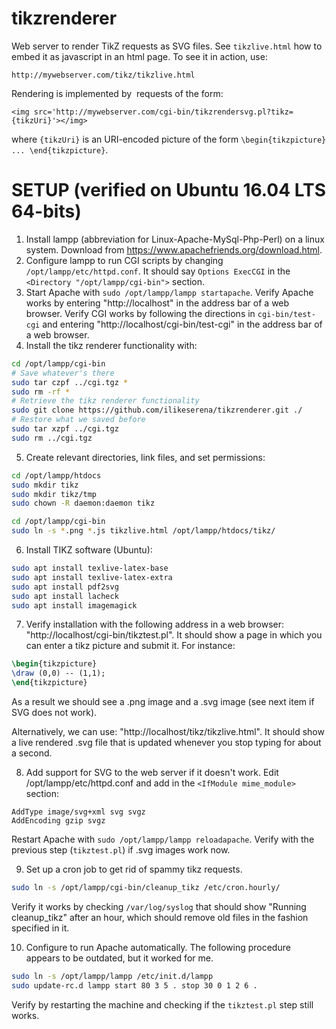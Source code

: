 # tikzrenderer

Web server to render TikZ requests as SVG files.
See `tikzlive.html` how to embed it as javascript in an html page.
To see it in action, use:
```http
http://mywebserver.com/tikz/tikzlive.html
```
Rendering is implemented by <img> requests of the form:
```http
<img src='http://mywebserver.com/cgi-bin/tikzrendersvg.pl?tikz={tikzUri}'></img>
```
where `{tikzUri}` is an URI-encoded picture of the form `\begin{tikzpicture} ... \end{tikzpicture}`.

# SETUP (verified on Ubuntu 16.04 LTS 64-bits)

1. Install lampp (abbreviation for Linux-Apache-MySql-Php-Perl) on a linux system.
   Download from https://www.apachefriends.org/download.html.
2. Configure lampp to run CGI scripts by changing `/opt/lampp/etc/httpd.conf`.
   It should say `Options ExecCGI` in the `<Directory "/opt/lampp/cgi-bin">` section.
3. Start Apache with `sudo /opt/lampp/lampp startapache`.
   Verify Apache works by entering "http://localhost" in the address bar of a web browser.
   Verify CGI works by following the directions in `cgi-bin/test-cgi`
   and entering "http://localhost/cgi-bin/test-cgi" in the address bar of a web browser.
4. Install the tikz renderer functionality with:

 ```bash
cd /opt/lampp/cgi-bin
# Save whatever's there
sudo tar czpf ../cgi.tgz *
sudo rm -rf *
# Retrieve the tikz renderer functionality
sudo git clone https://github.com/ilikeserena/tikzrenderer.git ./
# Restore what we saved before
sudo tar xzpf ../cgi.tgz
sudo rm ../cgi.tgz
```
5. Create relevant directories, link files, and set permissions:
 ```bash
cd /opt/lampp/htdocs
sudo mkdir tikz
sudo mkdir tikz/tmp
sudo chown -R daemon:daemon tikz

cd /opt/lampp/cgi-bin
sudo ln -s *.png *.js tikzlive.html /opt/lampp/htdocs/tikz/
```
6. Install TIKZ software (Ubuntu):

 ```bash
sudo apt install texlive-latex-base
sudo apt install texlive-latex-extra
sudo apt install pdf2svg
sudo apt install lacheck
sudo apt install imagemagick
```
7. Verify installation with the following address in a web browser:
   "http://localhost/cgi-bin/tikztest.pl".
   It should show a page in which you can enter a tikz picture and submit it.
   For instance:
 ```latex
\begin{tikzpicture}
\draw (0,0) -- (1,1);
\end{tikzpicture}
```
   As a result we should see a .png image and a .svg image (see next item if SVG does not work).

   Alternatively, we can use:
   "http://localhost/tikz/tikzlive.html".
   It should show a live rendered .svg file that is updated whenever you stop typing for about a second.
   
8. Add support for SVG to the web server if it doesn't work.
   Edit /opt/lampp/etc/httpd.conf and add in the `<IfModule mime_module>` section:
 ```text
AddType image/svg+xml svg svgz
AddEncoding gzip svgz
```
   Restart Apache with `sudo /opt/lampp/lampp reloadapache`.
   Verify with the previous step (`tikztest.pl`) if .svg images work now.
   
9. Set up a cron job to get rid of spammy tikz requests.
 ```bash
sudo ln -s /opt/lampp/cgi-bin/cleanup_tikz /etc/cron.hourly/
```
   Verify it works by checking `/var/log/syslog` that should show "Running cleanup_tikz" after an hour, which should remove old files in the fashion specified in it.
   
10. Configure to run Apache automatically.
    The following procedure appears to be outdated, but it worked for me.
 ```bash
sudo ln -s /opt/lampp/lampp /etc/init.d/lampp
sudo update-rc.d lampp start 80 3 5 . stop 30 0 1 2 6 .
```
   Verify by restarting the machine and checking if the `tikztest.pl` step still works.
